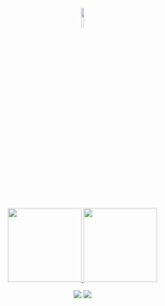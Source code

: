 <div align="center">
  <img width="10%" src="https://github.com/giovanarocha09/giovanarocha09/blob/main/Ryu.gif">
</div>
<br>

<div align="center">
  <a href="https://github.com/giovanarocha09">
  <img height="150em" src="https://github-readme-stats.vercel.app/api?username=giovanarocha09&show_icons=true&theme=dracula&include_all_commits=true&count_private=true"/>

  <img height="150em" src="https://github-readme-stats.vercel.app/api/top-langs/?username=giovanarocha09&layout=compact&langs_count=7&theme=dracula"/>

    
  <a href="https://instagram.com/gih__r" target="_blank"><img src="https://img.shields.io/badge/-Instagram-%23E4405F?style=for-the-badge&logo=instagram&logoColor=white" target="_blank"></a>
  <a href = "giovanarocha0109@gmail.com"><img src="https://img.shields.io/badge/-Gmail-%23333?style=for-the-badge&logo=gmail&logoColor=white" target="_white"></a>
</div>


 
